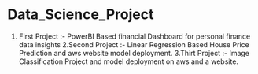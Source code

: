 # Data_Science_Project
1. First Project :- PowerBI Based financial Dashboard for personal finance data insights
2.Second Project :- Linear Regression Based House Price Prediction and aws website model deployment.
3.Thirt Project :- Image Classification Project and model deployment on aws and a website.
